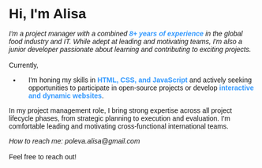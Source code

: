 <!DOCTYPE html>
<html lang="en">
<head>
  <meta charset="UTF-8">
  <meta name="viewport" content="width=device-width, initial-scale=1.0">
  <title>Alisa Pol - Project Manager & Developer</title>
  <link rel="stylesheet" href="style.css"> 
<style>
  body {
  font-family: Arial, sans-serif;
  margin: 2rem;
}
h1 {
  font-size: 2em;
  margin-bottom: 1rem;
}
.intro,
.contact {
  font-style: italic;
  margin-bottom: 1rem;
}
.skills {
  list-style: disc;
  padding-left: 1rem;
}
.highlight {
  color: #3399FF; /* Bright blue highlight */
  font-weight: bold;
}
</style>
</head>
<body>
  <h1> Hi, I'm Alisa</h1>
  <p class="intro"> I'm a project manager with a combined <span class="highlight">8+ years of experience</span> in the global food industry and IT. While adept at leading and motivating teams, I'm also a junior developer passionate about learning and contributing to exciting projects.</p>
  <p>Currently,</p>
  <ul>
    <li class="skills"> I'm honing my skills in <span class="highlight">HTML, CSS, and JavaScript</span> and actively seeking opportunities to participate in open-source projects or develop <span class="highlight">interactive and dynamic websites</span>.</li>
  </ul>
  <p>In my project management role, I bring strong expertise across all project lifecycle phases, from strategic planning to execution and evaluation. I'm comfortable leading and motivating cross-functional international teams.</p>
  <p class="contact"> How to reach me: poleva.alisa@gmail.com</p>
  <p>Feel free to reach out!</p>
</body>
</html>
